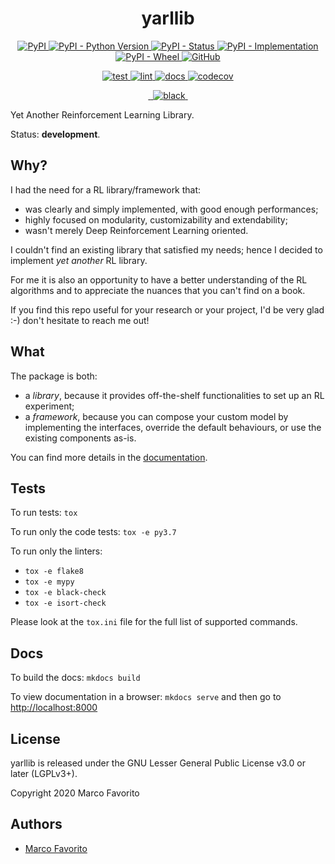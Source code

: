<h1 align="center">
  <b>yarllib</b>
</h1>

<p align="center">
  <a href="https://pypi.org/project/yarllib">
    <img alt="PyPI" src="https://img.shields.io/pypi/v/yarllib">
  </a>
  <a href="https://pypi.org/project/yarllib">
    <img alt="PyPI - Python Version" src="https://img.shields.io/pypi/pyversions/yarllib" />
  </a>
  <a href="">
    <img alt="PyPI - Status" src="https://img.shields.io/pypi/status/yarllib" />
  </a>
  <a href="">
    <img alt="PyPI - Implementation" src="https://img.shields.io/pypi/implementation/yarllib">
  </a>
  <a href="">
    <img alt="PyPI - Wheel" src="https://img.shields.io/pypi/wheel/yarllib">
  </a>
  <a href="https://github.com/marcofavorito/yarllib/blob/master/LICENSE">
    <img alt="GitHub" src="https://img.shields.io/github/license/marcofavorito/yarllib">
  </a>
</p>
<p align="center">
  <a href="">
    <img alt="test" src="https://github.com/marcofavorito/yarllib/workflows/test/badge.svg">
  </a>
  <a href="">
    <img alt="lint" src="https://github.com/marcofavorito/yarllib/workflows/lint/badge.svg">
  </a>
  <a href="">
    <img alt="docs" src="https://github.com/marcofavorito/yarllib/workflows/docs/badge.svg">
  </a>
  <a href="https://codecov.io/gh/marcofavorito/yarllib">
    <img alt="codecov" src="https://codecov.io/gh/marcofavorito/yarllib/branch/master/graph/badge.svg?token=FG3ATGP5P5">
  </a>
</p>
<p align="center">
  <a href="https://img.shields.io/badge/flake8-checked-blueviolet">
    <img alt="" src="https://img.shields.io/badge/flake8-checked-blueviolet">
  </a>
  <a href="https://img.shields.io/badge/mypy-checked-blue">
    <img alt="" src="https://img.shields.io/badge/mypy-checked-blue">
  </a>
  <a href="https://img.shields.io/badge/code%20style-black-black">
    <img alt="black" src="https://img.shields.io/badge/code%20style-black-black" />
  </a>
  <a href="https://www.mkdocs.org/">
    <img alt="" src="https://img.shields.io/badge/docs-mkdocs-9cf">
  </a>
</p>


Yet Another Reinforcement Learning Library.

Status: **development**.

## Why?

I had the need for a RL library/framework that:
- was clearly and simply implemented, with good enough performances;
- highly focused on modularity, customizability and extendability;
- wasn't merely Deep Reinforcement Learning oriented.

I couldn't find an existing library that satisfied my needs; 
hence I decided to implement _yet another_ RL library.

For me it is also an opportunity to 
have a better understanding of the RL algorithms
and to appreciate the nuances that you can't find on a book.

If you find this repo useful for your research or your project,
I'd be very glad :-) don't hesitate to reach me out!

## What

The package is both:
- a _library_, because it provides off-the-shelf functionalities to
  set up an RL experiment;
- a _framework_, because you can compose your custom model by implementing
  the interfaces, override the default behaviours, or use the existing
  components as-is.   

You can find more details in the 
[documentation](https://marcofavorito.github.io/yarllib).

## Tests

To run tests: `tox`

To run only the code tests: `tox -e py3.7`

To run only the linters: 
- `tox -e flake8`
- `tox -e mypy`
- `tox -e black-check`
- `tox -e isort-check`

Please look at the `tox.ini` file for the full list of supported commands. 

## Docs

To build the docs: `mkdocs build`

To view documentation in a browser: `mkdocs serve`
and then go to [http://localhost:8000](http://localhost:8000)

## License

yarllib is released under the GNU Lesser General Public License v3.0 or later (LGPLv3+).

Copyright 2020 Marco Favorito

## Authors

- [Marco Favorito](https://marcofavorito.github.io/)